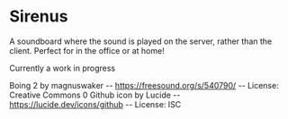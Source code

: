 # Sirenus
A soundboard where the sound is played on the server, rather than the client. Perfect for in the office or at home!

Currently a work in progress

Boing 2 by magnuswaker -- https://freesound.org/s/540790/ -- License: Creative Commons 0
Github icon by Lucide -- https://lucide.dev/icons/github -- License: ISC
